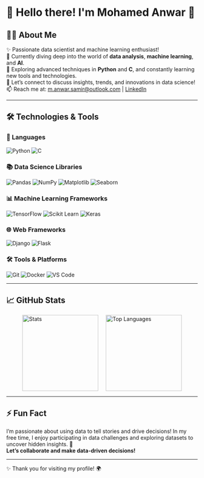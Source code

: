 # 🌟 Hello there! I'm **Mohamed Anwar** 👋

## 👨‍💻 About Me
✨ Passionate data scientist and machine learning enthusiast!  
🔭 Currently diving deep into the world of **data analysis**, **machine learning**, and **AI**.  
🌱 Exploring advanced techniques in **Python** and **C**, and constantly learning new tools and technologies.  
💬 Let’s connect to discuss insights, trends, and innovations in data science!  
📫 Reach me at: [m.anwar.samir@outlook.com](mailto:m.anwar.samir@outlook.com) | [LinkedIn](your-linkedin-url)

---

## 🛠️ Technologies & Tools

### 🚀 Languages
![Python](https://skillicons.dev/icons?i=python) 
![C](https://skillicons.dev/icons?i=c)

### 📚 Data Science Libraries
![Pandas](https://skillicons.dev/icons?i=pandas) 
![NumPy](https://skillicons.dev/icons?i=numpy) 
![Matplotlib](https://skillicons.dev/icons?i=matplotlib) 
![Seaborn](https://skillicons.dev/icons?i=seaborn)

### 📊 Machine Learning Frameworks
![TensorFlow](https://skillicons.dev/icons?i=tensorflow) 
![Scikit Learn](https://skillicons.dev/icons?i=scikit) 
![Keras](https://skillicons.dev/icons?i=keras)

### 🌐 Web Frameworks
![Django](https://skillicons.dev/icons?i=django) 
![Flask](https://skillicons.dev/icons?i=flask)

### 🛠️ Tools & Platforms
![Git](https://skillicons.dev/icons?i=git) 
![Docker](https://skillicons.dev/icons?i=docker) 
![VS Code](https://skillicons.dev/icons?i=vscode)

---

## 📈 GitHub Stats
<div style="display: flex; justify-content: center; gap: 20px;">
    <img height="200" src="https://github-readme-stats.vercel.app/api?username=MohamedAnwar0&show_icons=true&theme=radical&count_private=true" alt="Stats"/>
    <img height="200" src="https://github-readme-stats.vercel.app/api/top-langs/?username=MohamedAnwar0&layout=compact&theme=radical" alt="Top Languages"/>
</div>

---

## ⚡ Fun Fact
I’m passionate about using data to tell stories and drive decisions! In my free time, I enjoy participating in data challenges and exploring datasets to uncover hidden insights. 🚀  
**Let’s collaborate and make data-driven decisions!**

---

✨ Thank you for visiting my profile! 🌍
